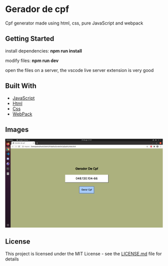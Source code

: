 <h1>Gerador de cpf</h1>

<p align="left">
  Cpf generator made using html, css, pure JavaScript and webpack<br>
</p>

## Getting Started

install dependencies: <b>npm run install</b> 

modify files: <b>npm run dev</b>

open the files on a server, the vscode live server extension is very good

## Built With

<p align="left">
    <ul>
        <li><a href="https://developer.mozilla.org/pt-BR/docs/Aprender/JavaScript">JavaScript</a></li>
        <li><a href="https://developer.mozilla.org/pt-BR/docs/Web/HTML">Html</a></li>
        <li><a href="https://developer.mozilla.org/pt-BR/docs/Web/CSS">Css</a></li>
       <li><a href="https://webpack.js.org/">WebPack</a></li>
    </ul>
</p>

## Images

<img src="exemplo.png"/>

## License

This project is licensed under the MIT License - see the [LICENSE.md](LICENSE.md) file for details
